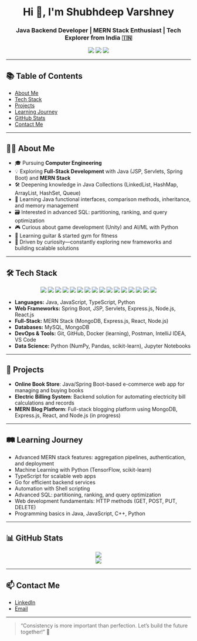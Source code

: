 <h1 align="center">Hi 👋, I'm Shubhdeep Varshney</h1>
<h3 align="center">Java Backend Developer | MERN Stack Enthusiast | Tech Explorer from India 🇮🇳</h3>
<p align="center">
  <img src="https://img.shields.io/github/followers/Shubhdeep-varshney?label=Followers&style=social" />
  <img src="https://img.shields.io/github/stars/Shubhdeep-varshney?affiliations=OWNER%2CCOLLABORATOR&style=social" />
  <img src="https://visitor-badge.laobi.icu/badge?page_id=Shubhdeep-varshney" />
</p>



---

## 📚 Table of Contents
- [About Me](#about-me)
- [Tech Stack](#tech-stack)
- [Projects](#projects)
- [Learning Journey](#learning-journey)
- [GitHub Stats](#github-stats)
- [Contact Me](#contact-me)

---

## 👨‍💻 About Me

- 🎓 Pursuing **Computer Engineering**
- 💡 Exploring **Full-Stack Development** with Java (JSP, Servlets, Spring Boot) and **MERN Stack**
- 🛠️ Deepening knowledge in Java Collections (LinkedList, HashMap, ArrayList, HashSet, Queue)
- 🧩 Learning Java functional interfaces, comparison methods, inheritance, and memory management
- 🗃️ Interested in advanced SQL: partitioning, ranking, and query optimization
- 🎮 Curious about game development (Unity) and AI/ML with Python
- 🎸 Learning guitar & started gym for fitness
- 🚀 Driven by curiosity—constantly exploring new frameworks and building scalable solutions

---

## 🛠️ Tech Stack

<p align="center">
  <img src="https://img.shields.io/badge/Java-ED8B00?style=for-the-badge&logo=java&logoColor=white"/>
  <img src="https://img.shields.io/badge/Spring_Boot-6DB33F?style=for-the-badge&logo=spring-boot&logoColor=white"/>
  <img src="https://img.shields.io/badge/JavaScript-F7DF1E?style=for-the-badge&logo=javascript&logoColor=black"/>
  <img src="https://img.shields.io/badge/TypeScript-3178C6?style=for-the-badge&logo=typescript&logoColor=white"/>
  <img src="https://img.shields.io/badge/React-61DAFB?style=for-the-badge&logo=react&logoColor=black"/>
  <img src="https://img.shields.io/badge/Node.js-339933?style=for-the-badge&logo=node.js&logoColor=white"/>
  <img src="https://img.shields.io/badge/Express.js-404D59?style=for-the-badge&logo=express&logoColor=white"/>
  <img src="https://img.shields.io/badge/MongoDB-4EA94B?style=for-the-badge&logo=mongodb&logoColor=white"/>
  <img src="https://img.shields.io/badge/MySQL-4479A1?style=for-the-badge&logo=mysql&logoColor=white"/>
  <img src="https://img.shields.io/badge/HTML5-E34F26?style=for-the-badge&logo=html5&logoColor=white"/>
  <img src="https://img.shields.io/badge/CSS3-1572B6?style=for-the-badge&logo=css3&logoColor=white"/>
  <img src="https://img.shields.io/badge/Git-F05032?style=for-the-badge&logo=git&logoColor=white"/>
  <img src="https://img.shields.io/badge/GitHub-181717?style=for-the-badge&logo=github&logoColor=white"/>
  <img src="https://img.shields.io/badge/Postman-FF6C37?style=for-the-badge&logo=postman&logoColor=white"/>
  <img src="https://img.shields.io/badge/Docker-2496ED?style=for-the-badge&logo=docker&logoColor=white"/>
  <img src="https://img.shields.io/badge/Python-3776AB?style=for-the-badge&logo=python&logoColor=white"/>
</p>

- **Languages:** Java, JavaScript, TypeScript, Python
- **Web Frameworks:** Spring Boot, JSP, Servlets, Express.js, Node.js, React.js
- **Full-Stack:** MERN Stack (MongoDB, Express.js, React, Node.js)
- **Databases:** MySQL, MongoDB
- **DevOps & Tools:** Git, GitHub, Docker (learning), Postman, IntelliJ IDEA, VS Code
- **Data Science:** Python (NumPy, Pandas, scikit-learn), Jupyter Notebooks

---

## 🚀 Projects

- **Online Book Store**: Java/Spring Boot-based e-commerce web app for managing and buying books
- **Electric Billing System**: Backend solution for automating electricity bill calculations and records
- **MERN Blog Platform**: Full-stack blogging platform using MongoDB, Express.js, React, and Node.js (in progress)

---

## 🛤️ Learning Journey

- Advanced MERN stack features: aggregation pipelines, authentication, and deployment
- Machine Learning with Python (TensorFlow, scikit-learn)
- TypeScript for scalable web apps
- Go for efficient backend services
- Automation with Shell scripting
- Advanced SQL: partitioning, ranking, and query optimization
- Web development fundamentals: HTTP methods (GET, POST, PUT, DELETE)
- Programming basics in Java, JavaScript, C++, Python

---

## 📊 GitHub Stats

<p align="center">
  <img src="https://github-readme-stats.vercel.app/api?username=Shubhdeep-varshney&show_icons=true&theme=tokyonight" />
  <br/>
  <img src="https://github-readme-stats.vercel.app/api/top-langs/?username=Shubhdeep-varshney&layout=compact&theme=tokyonight" />
</p>

---

## 📫 Contact Me

- [LinkedIn](https://linkedin.com/in/shubhdeep-varshney-a124192b9)
- [Email](mailto:shubhdeepvarshney02@gmail.com)

---

> “Consistency is more important than perfection. Let’s build the future together!” 🚀
